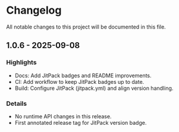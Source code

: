 # Changelog

All notable changes to this project will be documented in this file.

## 1.0.6 - 2025-09-08
### Highlights
- Docs: Add JitPack badges and README improvements.
- CI: Add workflow to keep JitPack badges up to date.
- Build: Configure JitPack (jitpack.yml) and align version handling.

### Details
- No runtime API changes in this release.
- First annotated release tag for JitPack version badge.
